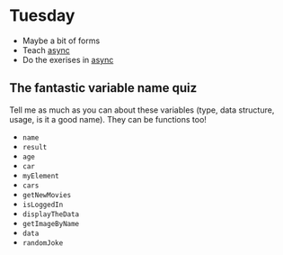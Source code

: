 # Tuesday

- Maybe a bit of forms
- Teach [async](../../topics/javascript/async.md)
- Do the exerises in [async](../../topics/javascript/async.md)



## The fantastic variable name quiz

Tell me as much as you can about these variables (type, data structure, usage, is it a good name). They can be functions too! 

- `name`
- `result`
- `age`
- `car`
- `myElement`
- `cars`
- `getNewMovies`
- `isLoggedIn`
- `displayTheData`
- `getImageByName`
- `data`
- `randomJoke`

